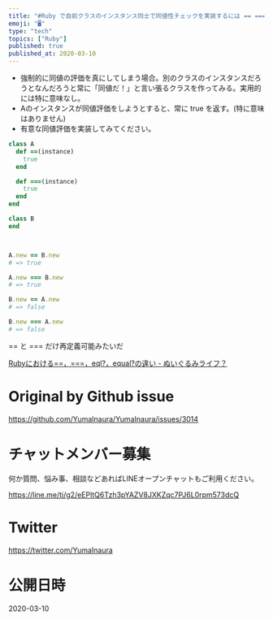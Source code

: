 ```yaml
---
title: "#Ruby で自前クラスのインスタンス同士で同値性チェックを実装するには == ===イコールメソッドを定義すれば良いかね？"
emoji: "🖥"
type: "tech"
topics: ["Ruby"]
published: true
published_at: 2020-03-10
---
```


- 強制的に同値の評価を真にしてしまう場合。別のクラスのインスタンスだろうとなんだろうと常に「同値だ！」と言い張るクラスを作ってみる。実用的には特に意味なし。
- Aのインスタンスが同値評価をしようとすると、常に true を返す。(特に意味はありません)
- 有意な同値評価を実装してみてください。

```rb
class A
  def ==(instance)
    true
  end

  def ===(instance)
    true
  end
end

class B
end



A.new == B.new
# => true

A.new === B.new
# => true

B.new == A.new
# => false

B.new === A.new
# => false
```


== と === だけ再定義可能みたいだ

[Rubyにおける==，===，eql?，equal?の違い - ぬいぐるみライフ？](https://mickey24.hatenablog.com/entry/20100910/1284052782)


# Original by Github issue

https://github.com/YumaInaura/YumaInaura/issues/3014








<!-- Update From Qiita API -->

# チャットメンバー募集


何か質問、悩み事、相談などあればLINEオープンチャットもご利用ください。

https://line.me/ti/g2/eEPltQ6Tzh3pYAZV8JXKZqc7PJ6L0rpm573dcQ





# Twitter


https://twitter.com/YumaInaura


<!-- Update From Qiita API -->



# 公開日時

2020-03-10

